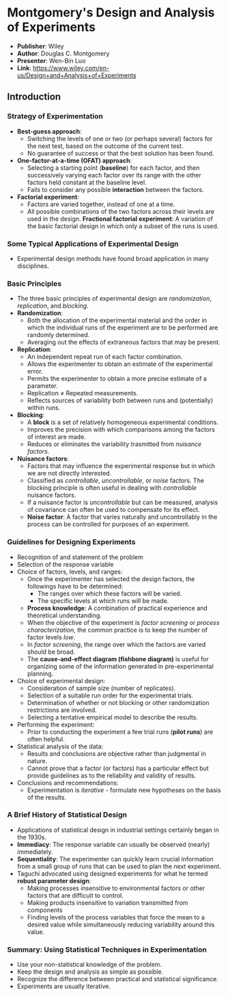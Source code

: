 # Montgomery's Design and Analysis of Experiments

- **Publisher**: Wiley
- **Author**: Douglas C. Montgomery
- **Presenter**: Wen-Bin Luo
- **Link**: https://www.wiley.com/en-us/Design+and+Analysis+of+Experiments

## Introduction

### Strategy of Experimentation

- **Best-guess approach**:
  - Switching the levels of one or two (or perhaps several) factors for the next test, based on the outcome of the current test.
  - No guarantee of success or that the best solution has been found.
- **One-factor-at-a-time (OFAT) approach**:
  - Selecting a starting point (**baseline**) for each factor, and then successively varying each factor over its range with the other factors held constant at the baseline level.
  - Fails to consider any possible **interaction** between the factors.
- **Factorial experiment**:
  - Factors are varied together, instead of one at a time.
  - All possible combinations of the two factors across their levels are used in the design.
**Fractional factorial experiment**: A variation of the basic factorial design in which only a subset of the runs is used.

### Some Typical Applications of Experimental Design

- Experimental design methods have found broad application in many disciplines.

### Basic Principles

- The three basic principles of experimental design are *randomization*, *replication*, and *blocking*.
- **Randomization**:
  - Both the allocation of the experimental material and the order in which the individual runs of the experiment are to be performed are randomly determined.
  - Averaging out the effects of extraneous factors that may be present.
- **Replication**:
  - An independent repeat run of each factor combination.
  - Allows the experimenter to obtain an estimate of the experimental error.
  - Permits the experimenter to obtain a more precise estimate of a parameter.
  - Replication ≠ Repeated measurements.
  - Reflects sources of variability both between runs and (potentially) within runs.
- **Blocking**:
  - A **block** is a set of relatively homogeneous experimental conditions.
  - Improves the precision with which comparisons among the factors of interest are made.
  - Reduces or eliminates the variability trasmitted from *nuisance factors*.
- **Nuisance factors**:
  - Factors that may influence the experimental response but in which we are not directly interested.
  - Classified as *controllable*, *uncontrollable*, or *noise* factors. The blocking principle is often useful in dealing with *controllable* nuisance factors.
  - If a nuisance factor is *uncontrollable* but can be measured, analysis of covariance can often be used to compensate for its effect.
  - **Noise factor**: A factor that varies naturally and uncontrollably in the process can be controlled for purposes of an experiment.

### Guidelines for Designing Experiments

- Recognition of and statement of the problem
- Selection of the response variable
- Choice of factors, levels, and ranges:
  - Once the experimenter has selected the design factors, the followings have to be determined:
    - The ranges over which these factors will be varied.
    - The specific levels at which runs will be made.
  - **Process knowledge**: A combination of practical experience and theoretical understanding.
  - When the objective of the experiment is *factor screening* or *process characterization*, the common practice is to keep the number of factor levels *low*.
  - In *factor screening*, the range over which the factors are varied should be broad.
  - The **cause-and-effect diagram (fishbone diagram)** is useful for organizing some of the information generated in pre-experimental planning.
- Choice of experimental design:
  - Consideration of sample size (number of replicates).
  - Selection of a suitable run order for the experimental trials.
  - Determination of whether or not blocking or other randomization restrictions are involved.
  - Selecting a tentative empirical model to describe the results.
- Performing the experiment:
  - Prior to conducting the experiment a few trial runs (**pilot runs**) are often helpful.
- Statistical analysis of the data:
  - Results and conclusions are objective rather than judgmental in nature.
  - Cannot prove that a factor (or factors) has a particular effect but provide guidelines as to the reliability and validity of results.
- Conclusions and recommendations:
  - Experimentation is *iterative* - formulate new hypotheses on the basis of the results.

### A Brief History of Statistical Design

- Applications of statistical design in industrial settings certainly began in the 1930s.
- **Immediacy**: The response variable can usually be observed (nearly) immediately.
- **Sequentiality**: The experimenter can quickly learn crucial information from a small group of runs that can be used to plan the next experiment.
- Taguchi advocated using designed experiments for what he termed **robust parameter design**:
  - Making processes insensitive to environmental factors or other factors that are difficult to control.
  - Making products insensitive to variation transmitted from components
  - Finding levels of the process variables that force the mean to a desired value while simultaneously reducing variability around this value.

### Summary: Using Statistical Techniques in Experimentation

- Use your non-statistical knowledge of the problem.
- Keep the design and analysis as simple as possible.
- Recognize the difference between practical and statistical significance.
- Experiments are usually iterative.
